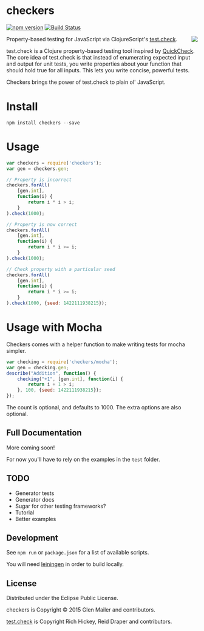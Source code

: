 # checkers

[![npm version](https://img.shields.io/npm/v/checkers.svg)](https://www.npmjs.com/package/checkers) [![Build Status](https://img.shields.io/travis/glenjamin/checkers/master.svg)](https://travis-ci.org/glenjamin/checkers)

<img src="https://drive.google.com/uc?id=0BxqNu2E4b85zeWtxZGtOR1doaXM" align="right" />

Property-based testing for JavaScript via ClojureScript's [test.check](https://github.com/clojure/test.check).

test.check is a Clojure property-based testing tool inspired by [QuickCheck](http://www.quviq.com/products/erlang-quickcheck/). The core idea of test.check is that instead of enumerating expected input and output for unit tests, you write properties about your function that should hold true for all inputs. This lets you write concise, powerful tests.

Checkers brings the power of test.check to plain ol' JavaScript.

# Install

    npm install checkers --save

# Usage

```js
var checkers = require('checkers');
var gen = checkers.gen;

// Property is incorrect
checkers.forAll(
    [gen.int],
    function(i) {
        return i * i > i;
    }
).check(1000);

// Property is now correct
checkers.forAll(
    [gen.int],
    function(i) {
        return i * i >= i;
    }
).check(1000);

// Check property with a particular seed
checkers.forAll(
    [gen.int],
    function(i) {
        return i * i >= i;
    }
).check(1000, {seed: 1422111938215});
```

# Usage with Mocha

Checkers comes with a helper function to make writing tests for mocha simpler.

```js
var checking = require('checkers/mocha');
var gen = checking.gen;
describe("Addition", function() {
    checking("+1", [gen.int], function(i) {
        return i + 1 > i;
    }, 100, {seed: 1422111938215});
});
```

The count is optional, and defaults to 1000.
The extra options are also optional.

## Full Documentation

More coming soon!

For now you'll have to rely on the examples in the `test` folder.

## TODO

* Generator tests
* Generator docs
* Sugar for other testing frameworks?
* Tutorial
* Better examples

## Development

See `npm run` or `package.json` for a list of available scripts.

You will need [leiningen](http://leiningen.org/) in order to build locally.

## License

Distributed under the Eclipse Public License.

checkers is Copyright © 2015 Glen Mailer and contributors.

[test.check](https://github.com/clojure/test.check/) is Copyright
Rich Hickey, Reid Draper and contributors.

